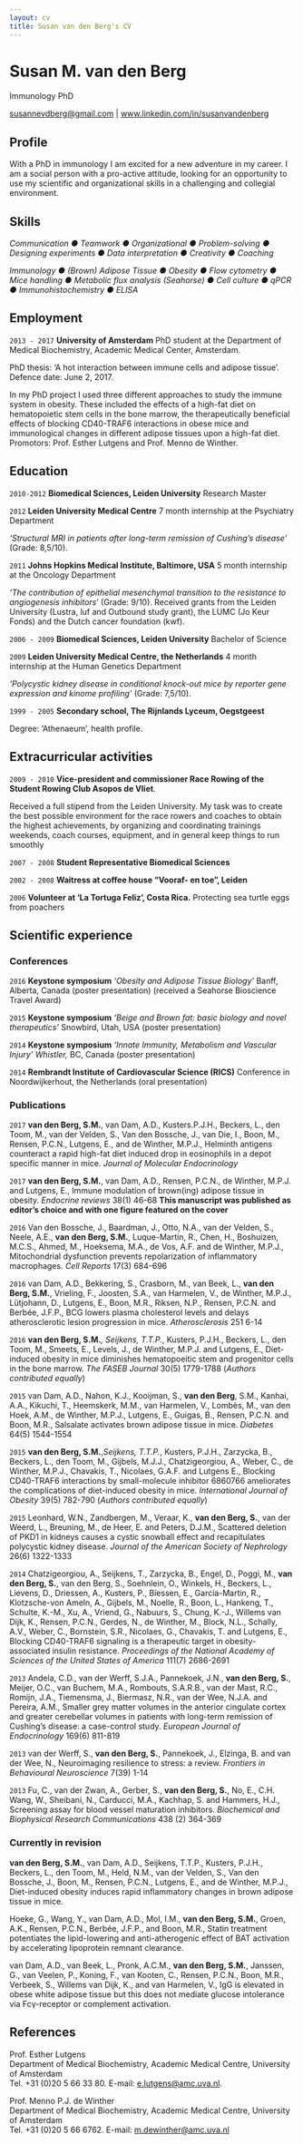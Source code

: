 ```yaml
---
layout: cv
title: Susan van den Berg's CV
---
```

# Susan M. van den Berg

Immunology PhD 

<div id="webaddress">
<a href="mailto:susannevdberg@gmail.com">susannevdberg@gmail.com</a>
|
<i class="fa fa-linkedin"></i> <a href="https://www.linkedin.com/in/susanvandenberg">www.linkedin.com/in/susanvandenberg</a>
</div>


## Profile

With a PhD in immunology I am excited for a new adventure in my career. I am a social person with a
pro-active attitude, looking for an opportunity to use my scientific and organizational skills in a
challenging and collegial environment.

## Skills
_Communication ● Teamwork ● Organizational ● Problem-solving ● Designing experiments ● Data interpretation ● Creativity ● Coaching_ 

_Immunology ● (Brown) Adipose Tissue ● Obesity ● Flow cytometry ● Mice handling ● Metabolic flux analysis (Seahorse) ● Cell culture ● qPCR ● Immunohistochemistry ● ELISA_


## Employment

`2013 - 2017` 
__University of Amsterdam__ PhD student at the Department of Medical Biochemistry, Academic Medical Center,
Amsterdam. 

PhD thesis: ‘A hot interaction between immune cells and adipose tissue’.
Defence date: June 2, 2017. 

In my PhD project I used three different approaches to
study the immune system in obesity. These included the effects of a high-fat diet on
hematopoietic stem cells in the bone marrow, the therapeutically beneficial effects
of blocking CD40-TRAF6 interactions in obese mice and immunological changes in
different adipose tissues upon a high-fat diet. Promotors: Prof. Esther Lutgens and
Prof. Menno de Winther.

## Education

`2010-2012`
__Biomedical Sciences, Leiden University__  Research Master

`2012` __Leiden University Medical Centre__ 7 month internship at the Psychiatry Department

_‘Structural MRI in patients after long-term remission of Cushing’s disease’_ (Grade: 8,5/10).

`2011`
__Johns Hopkins Medical Institute, Baltimore, USA__ 5 month internship at the Oncology Department

_‘The contribution of epithelial mesenchymal transition to the resistance to angiogenesis inhibitors_’ (Grade: 9/10). 
Received grants from the Leiden University (Lustra, luf and Outbound study grant), the LUMC (Jo Keur Fonds)
and the Dutch cancer foundation (kwf).

`2006 - 2009` 
__Biomedical Sciences, Leiden University__ Bachelor of Science

`2009` __Leiden University Medical Centre, the Netherlands__ 4 month internship at the Human Genetics Department

 _‘Polycystic kidney disease in conditional knock-out mice by reporter gene expression and kinome profiling’_ 
(Grade: 7,5/10).

`1999 - 2005` __Secondary school, The Rijnlands Lyceum, Oegstgeest__

Degree: ‘Athenaeum’, health profile.

## Extracurricular activities

`2009 - 2010`	__Vice-president and commissioner Race Rowing of the Student Rowing Club Asopos de Vliet__. 

Received a full stipend from the Leiden University. My task was to create the best possible environment for the race rowers and coaches to obtain the highest achievements, by organizing and coordinating trainings weekends, coach courses, equipment, and in general keep things to run smoothly

`2007 - 2008` __Student Representative Biomedical Sciences__

`2002 - 2008` __Waitress at coffee house “Vooraf- en toe”, Leiden__

`2006`	__Volunteer at ‘La Tortuga Feliz’, Costa Rica.__ 
Protecting sea turtle eggs from poachers

## Scientific experience

### Conferences

`2016` __Keystone symposium__ _‘Obesity and Adipose Tissue Biology’_ Banff, Alberta, Canada (poster presentation) (received a Seahorse Bioscience Travel Award)

`2015` __Keystone symposium__ _‘Beige and Brown fat: basic biology and novel therapeutics’_ Snowbird, Utah, USA (poster presentation) 

`2014` __Keystone symposium__ _‘Innate Immunity, Metabolism and Vascular Injury’ Whistler,_ BC, Canada (poster presentation) 

`2014` __Rembrandt Institute of Cardiovascular Science (RICS)__ Conference in Noordwijkerhout, the Netherlands (oral presentation)

### Publications

`2017`	**van den Berg, S.M.**, van Dam, A.D., Kusters.P.J.H., Beckers, L., den Toom, M., van der Velden, S., 
Van den Bossche, J., van Die, I., Boon, M., Rensen, P.C.N., Lutgens, E., and de Winther, M.P.J., 
Helminth antigens counteract a rapid high-fat diet induced drop in eosinophils in a depot specific manner in mice. _Journal of Molecular Endocrinology_ 

`2017`	**van den Berg, S.M.**, van Dam, A.D., Rensen, P.C.N., de Winther, M.P.J. and Lutgens, E., 
Immune modulation of brown(ing) adipose tissue in obesity. _Endocrine reviews_ 38(1) 46-68 
**This manuscript was published as editor’s choice and with one figure featured on the cover**

`2016`	Van den Bossche, J., Baardman, J., Otto, N.A., van der Velden, S., Neele, A.E., **van den Berg, S.M.**, 
Luque-Martin, R., Chen, H., Boshuizen, M.C.S., Ahmed, M., Hoeksema, M.A., de Vos, A.F. and de Winther, M.P.J., 
Mitochondrial dysfunction prevents repolarization of inflammatory macrophages. _Cell Reports_ 17(3) 684-696

`2016`	van Dam, A.D., Bekkering, S., Crasborn, M., van Beek, L., **van den Berg, S.M.**, Vrieling, F., Joosten, 
S.A., van Harmelen, V., de Winther, M.P.J., Lütjohann, D., Lutgens, E., Boon, M.R., Riksen, N.P., Rensen, P.C.N. 
and Berbée, J.F.P., 
BCG lowers plasma cholesterol levels and delays atherosclerotic lesion progression in mice. _Atherosclerosis_ 251 6-14

`2016`	**van den Berg, S.M.***, Seijkens, T.T.P.*, Kusters, P.J.H., Beckers, L., den Toom, M., Smeets, E., 
Levels, J., de Winther, M.P.J. and Lutgens, E., Diet-induced obesity in mice diminishes hematopoeitic stem and 
progenitor cells in the bone marrow. _The FASEB Journal_ 30(5) 1779-1788 (*Authors contributed equally*)

`2015`	van Dam, A.D., Nahon, K.J., Kooijman, S., **van den Berg**, S.M., Kanhai, A.A., Kikuchi, T., 
Heemskerk, M.M., van Harmelen, V., Lombès, M., van den Hoek, A.M., de Winther, M.P.J., Lutgens, E., Guigas, B., 
Rensen, P.C.N. and Boon, M.R., Salsalate activates brown adipose tissue in mice. _Diabetes_ 64(5) 1544-1554

`2015`	**van den Berg, S.M.**,*Seijkens, T.T.P.*, Kusters, P.J.H., Zarzycka, B., Beckers, L., den Toom, M., Gijbels, 
M.J.J., Chatzigeorgiou, A., Weber, C., de Winther, M.P.J., Chavakis, T., Nicolaes, G.A.F. and Lutgens E., 
Blocking CD40-TRAF6 interactions by small-molecule inhibitor 6860766 ameliorates the complications of diet-induced 
obesity in mice. _International Journal of Obesity_ 39(5) 782-790 (*Authors contributed equally*)

`2015`	Leonhard, W.N., Zandbergen, M., Veraar, K., **van den Berg, S.**, van der Weerd, L., Breuning, M., de Heer, 
E. and Peters, D.J.M., 
Scattered deletion of PKD1 in kidneys causes a cystic snowball effect and recapitulates polycystic kidney disease. 
_Journal of the American Society of Nephrology_ 26(6) 1322-1333

`2014`	Chatzigeorgiou, A., Seijkens, T., Zarzycka, B., Engel, D., Poggi, M., **van den Berg, S.**, van den Berg, S., 
Soehnlein, O., Winkels, H., Beckers, L., Lievens, D., Driessen, A., Kusters, P., Biessen, E., Garcia-Martin, R., 
Klotzsche-von Ameln, A., Gijbels, M., Noelle, R., Boon, L., Hankeng, T., Schulte, K.-M., Xu, A., Vriend, G., Nabuurs, 
S., Chung, K.-J., Willems van Dijk, K., Rensen, P.C.N., Gerdes, N., de Winther, M., Block, N.L., Schally, A.V., Weber, 
C., Bornstein, S.R., Nicolaes, G., Chavakis, T. and Lutgens, E., 
Blocking CD40-TRAF6 signaling is a therapeutic target in obesity-associated insulin resistance. 
_Proceedings of the National Academy of Sciences of the United States of America_ 111(7) 2686-2691

`2013`	Andela, C.D., van der Werff, S.J.A., Pannekoek, J.N., **van den Berg, S.**, Meijer, O.C., van Buchem, 
M.A., Rombouts, S.A.R.B., van der Mast, R.C., Romijn, J.A., Tiemensma, J., Biermasz, N.R., van der Wee, N.J.A. 
and Pereira, A.M., 
Smaller grey matter volumes in the anterior cingulate cortex and greater cerebellar volumes in patients with long-term 
remission of Cushing’s disease: a case-control study. _European Journal of Endocrinology_ 169(6) 811-819

`2013`	van der Werff, S., **van den Berg, S.**, Pannekoek, J., Elzinga, B. and van der Wee, N., 
Neuroimaging resilience to stress: a review. _Frontiers in Behavioural Neuroscience_ 7(39) 1-14

`2013`	Fu, C., van der Zwan, A., Gerber, S., **van den Berg, S.**, No, E., C.H. Wang, W., 
Sheibani, N., Carducci, M.A., Kachhap, S. and Hammers, H.J., 
Screening assay for blood vessel maturation inhibitors. 
_Biochemical and Biophysical Research Communications_ 438 (2) 364-369

### Currently in revision
**van den Berg, S.M.**, van Dam, A.D., Seijkens, T.T.P., Kusters, P.J.H., Beckers, L., den Toom, M., Held, 
N.M., van der Velden, S., Van den Bossche, J., Boon, M., Rensen, P.C.N., Lutgens, E., and de Winther, 
M.P.J., Diet-induced obesity induces rapid inflammatory changes in brown adipose tissue in mice.

Hoeke, G., Wang, Y., van Dam, A.D., Mol, I.M., **van den Berg, S.M.**, Groen, A.K., Rensen, P.C.N., Berbée, J.F.P., 
and Boon, M.R., 
Statin treatment potentiates the lipid-lowering and anti-atherogenic effect of BAT activation by accelerating 
lipoprotein remnant clearance.

van Dam, A.D., van Beek, L., Pronk, A.C.M., **van den Berg, S.M.**, Janssen, G., van Veelen, P., Koning, F., 
van Kooten, C., Rensen, P.C.N., Boon, M.R., Verbeek, S., Willems van Dijk, K., and van Harmelen, V., 
IgG is elevated in obese white adipose tissue but this does not mediate glucose intolerance via 
Fcγ-receptor or complement activation. 


## References 
Prof. Esther Lutgens <br>
Department of Medical Biochemistry, Academic Medical Centre, University of Amsterdam
<br>Tel. +31 (0)20 5 66 33 80. E-mail: e.lutgens@amc.uva.nl.

Prof. Menno P.J. de Winther <br>
Department of Medical Biochemistry, Academic Medical Centre, University of Amsterdam<br>
Tel. +31 (0)20 5 66 6762. E-mail: m.dewinther@amc.uva.nl

